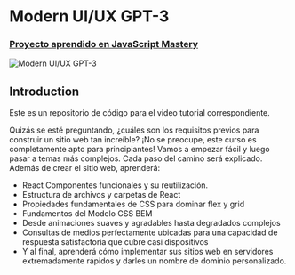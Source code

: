 # Modern UI/UX GPT-3
### [Proyecto aprendido en JavaScript Mastery](https://www.youtube.com/watch?v=LMagNcngvcU&t=7059s)

![Modern UI/UX GPT-3](https://i.ibb.co/TR5LW9z/image.png)

## Introduction
Este es un repositorio de código para el video tutorial correspondiente.

Quizás se esté preguntando, ¿cuáles son los requisitos previos para construir un sitio web tan increíble? ¡No se preocupe, este curso es completamente apto para principiantes! Vamos a empezar fácil y luego pasar a temas más complejos. Cada paso del camino será explicado. Además de crear el sitio web, aprenderá:

- React Componentes funcionales y su reutilización.
- Estructura de archivos y carpetas de React
- Propiedades fundamentales de CSS para dominar flex y grid
- Fundamentos del Modelo CSS BEM
- Desde animaciones suaves y agradables hasta degradados complejos
- Consultas de medios perfectamente ubicadas para una capacidad de respuesta satisfactoria que cubre casi dispositivos
- Y al final, aprenderá cómo implementar sus sitios web en servidores extremadamente rápidos y darles un nombre de dominio personalizado.
